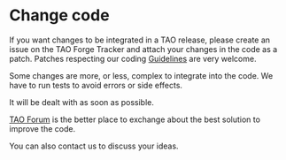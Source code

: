 <!--
parent: 'Developer Guide'
created_at: '2010-12-02 16:11:40'
updated_at: '2014-05-26 10:26:02'
authors:
    - 'Thomas Garrard'
tags:
    - 'Developer Guide'
-->

Change code
===========

If you want changes to be integrated in a TAO release, please create an issue on the TAO Forge Tracker and attach your changes in the code as a patch. Patches respecting our coding [Guidelines](../developer-guide/guidelines.md) are very welcome.

Some changes are more, or less, complex to integrate into the code. We have to run tests to avoid errors or side effects.

It will be dealt with as soon as possible.

[TAO Forum](http://forge.taotesting.com/projects/tao/boards) is the better place to exchange about the best solution to improve the code.

You can also contact us to discuss your ideas.


